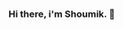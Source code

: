 ### Hi there, i'm Shoumik. 👋

<!--
**shOumik-saha/shOumik-saha** is a ✨ _special_ ✨ repository because its `README.md` (this file) appears on your GitHub profile.

Here are some ideas to get you started:

- 🔭 I’m currently working on PHP and Javascript
- 🌱 I’m currently learning ...
- 🤔 I’m looking for help with Python and
- 💬 Ask me about C#,Java,Autocad and Html
- 📫 How to reach me: https://www.instagram.com/mr__wickk/
- ⚡ Fun fact: I spend almost 7-8 hours in average watching series/movies

